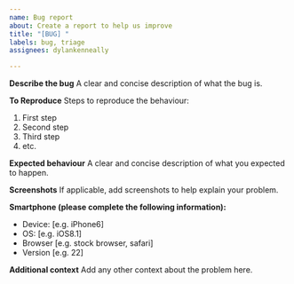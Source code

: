 ```yaml
---
name: Bug report
about: Create a report to help us improve
title: "[BUG] "
labels: bug, triage
assignees: dylankenneally

---
```


**Describe the bug**
A clear and concise description of what the bug is.

**To Reproduce**
Steps to reproduce the behaviour:
1. First step
1. Second step
1. Third step
1. etc.

**Expected behaviour**
A clear and concise description of what you expected to happen.

**Screenshots**
If applicable, add screenshots to help explain your problem.

**Smartphone (please complete the following information):**
 - Device: [e.g. iPhone6]
 - OS: [e.g. iOS8.1]
 - Browser [e.g. stock browser, safari]
 - Version [e.g. 22]

**Additional context**
Add any other context about the problem here.
